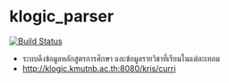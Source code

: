 # klogic_parser
[![Build Status](https://travis-ci.org/sornram9254/klogic_parser.svg?branch=master)](https://travis-ci.org/sornram9254/klogic_parser)
- ระบบดึงข้อมูลหลักสูตรการศึกษา และข้อมูลรายวิชาที่เรียนในแต่ละเทอม
- http://klogic.kmutnb.ac.th:8080/kris/curri
